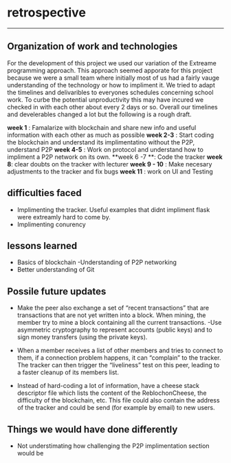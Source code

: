 # retrospective 
___

## Organization of work and technologies 

For the development of this project we used our variation of the Extreame programming approach. This approach seemed apporate for this project because we were a small team where initially most of us had a fairly vauge understanding of the technology or how to impliment it. We tried to adapt the timelines and delivaribles to everyones schedules concerning school work. To curbe the potential unproductivity this may have incured we checked in with each other about every 2 days or so. Overall our timelines and develerables changed a lot but the following is a rough draft. 

**week 1** : Famalarize with blockchain and share new info and useful information with each other as much as possible
**week 2-3** : Start coding the blockchain and understand its implimentatino without the P2P, understand P2P
**week 4-5** : Work on protocol  and understand how to impliment a P2P network on its own.
**week 6 -7 **: Code the tracker 
**week 8**: clear doubts on the tracker with lecturer 
**week 9 - 10** : Make necesary adjustments to the tracker  and fix bugs 
**week 11** :  work on UI and Testing




## difficulties faced
- Implimenting the tracker. Useful examples  that didnt impliment flask were extreamly hard to come by. 
- Implimenting conurency 

## lessons learned
- Basics of blockchain 
-Understanding of P2P networking 
- Better understanding of Git 

## Possile future updates
- Make the peer also exchange a set of “recent transactions” that are transactions that are not yet written into a block. When mining, the member try to mine a block containing all the current transactions.
-Use asymmetric cryptography to represent accounts (public keys) and to sign money transfers (using the private keys).

- When a member receives a list of other members and tries to connect to them, if a connection problem happens, it can “complain” to the tracker. The tracker can then trigger the “liveliness” test on this peer, leading to a faster cleanup of its members list.

- Instead of hard-coding a lot of information, have a cheese stack descriptor file which lists the content of the ReblochonCheese, the difficulty of the blockchain, etc. This file could also contain the address of the tracker and could be send (for example by email) to new users.

## Things we would have done differently
- Not understimating how challenging the P2P implimentation section would be 
